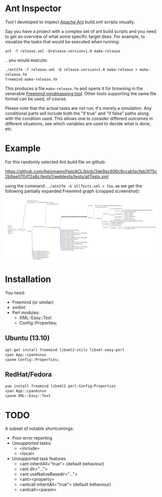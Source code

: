# Ant Inspector

Tool I developed to inspect [Apache Ant](https://ant.apache.org) build.xml scripts visually.

Say you have a project with a complex set of ant build scripts and you need to get an overview of what some specific target does. For example, to visualize the tasks that would be executed when running:

```Shell
ant -f release.xml -Drelease.version=1.0 make-release
```

.. you would execute:

```Shell
./ant2fm -f release.xml -D release.version=1.0 make-release > make-release.fm
freemind make-release.fm
```

This produces a file `make-release.fm` and opens it for browsing in the venerable [Freemind mindmapping tool](http://freemind.sourceforge.net/wiki/index.php/Main_Page). Other tools supporting the same file format can be used, of course.

Please note that the actual tasks are not run; it's merely a simulation. Any conditional parts will include both the "if true" and "if false" paths along with the condition used. This allows one to consider different outcomes in different situations, see which variables are used to decide what is done, etc.

# Example

For this randomly selected Ant build file on github:

  https://github.com/jheizmann/HaloACL/blob/3de9ac606c9ccab1acfeb3f75c2b9ae070412a8c/tests1/webtests/tests/allTests.xml

using the command `../ant2fm -b allTests.xml > foo.mm` we get the following partially expanded Freemind graph (cropped screenshot):

  <a href="https://raw.githubusercontent.com/NitorCreations/ant-inspector/master/images/example1.png"><img src="images/example1.png"></a>

# Installation

You need:

* Freemind (or similar)
* xmllint
* Perl modules:
    * XML::Easy::Text
    * Config::Properties;

## Ubuntu (13.10)

```Shell
apt-get install freemind libxml2-utils libxml-easy-perl
cpan App::cpanminus
cpanm Config::Properties;
```

## RedHat/Fedora

```Shell
yum install freemind libxml2 perl-Config-Properties
cpan App::cpanminus
cpanm XML::Easy::Text
```

# TODO

A subset of notable shortcomings:

* Poor error reporting
* Unsupported tasks:
    * &lt;include&gt;
    * &lt;local&gt;
* Unsupported task features
    * &lt;ant inheritAll="true"&gt; (default behaviour)
    * &lt;ant dir="..."&gt;
    * &lt;ant useNativeBasedir="..."&gt;
    * &lt;ant&gt;&lt;property&gt;
    * &lt;antcall inheritAll="true"&gt; (default behaviour)
    * &lt;antcall&gt;&lt;param&gt;
